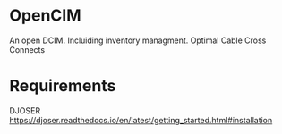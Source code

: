 # OpenCIM
An open DCIM. Incluiding inventory managment. Optimal Cable Cross Connects

# Requirements
DJOSER
https://djoser.readthedocs.io/en/latest/getting_started.html#installation
